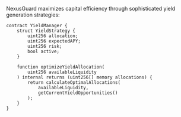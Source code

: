 NexusGuard maximizes capital efficiency through sophisticated yield generation strategies:

```solidity
contract YieldManager {
    struct YieldStrategy {
        uint256 allocation;
        uint256 expectedAPY;
        uint256 risk;
        bool active;
    }

    function optimizeYieldAllocation(
        uint256 availableLiquidity
    ) internal returns (uint256[] memory allocations) {
        return calculateOptimalAllocations(
            availableLiquidity,
            getCurrentYieldOpportunities()
        );
    }
}
```

